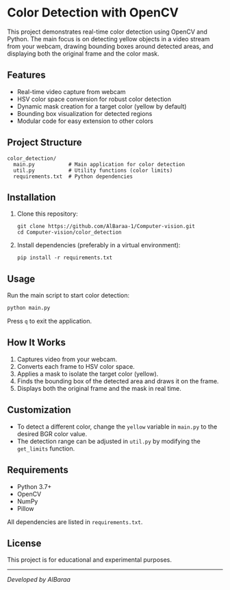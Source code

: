 # Color Detection with OpenCV

This project demonstrates real-time color detection using OpenCV and Python. The main focus is on detecting yellow objects in a video stream from your webcam, drawing bounding boxes around detected areas, and displaying both the original frame and the color mask.

## Features
- Real-time video capture from webcam
- HSV color space conversion for robust color detection
- Dynamic mask creation for a target color (yellow by default)
- Bounding box visualization for detected regions
- Modular code for easy extension to other colors

## Project Structure

```
color_detection/
  main.py           # Main application for color detection
  util.py           # Utility functions (color limits)
  requirements.txt  # Python dependencies
```

## Installation
1. Clone this repository:
   ```
   git clone https://github.com/AlBaraa-1/Computer-vision.git
   cd Computer-vision/color_detection
   ```
2. Install dependencies (preferably in a virtual environment):
   ```
   pip install -r requirements.txt
   ```

## Usage
Run the main script to start color detection:
```bash
python main.py
```
Press `q` to exit the application.

## How It Works
1. Captures video from your webcam.
2. Converts each frame to HSV color space.
3. Applies a mask to isolate the target color (yellow).
4. Finds the bounding box of the detected area and draws it on the frame.
5. Displays both the original frame and the mask in real time.

## Customization
- To detect a different color, change the `yellow` variable in `main.py` to the desired BGR color value.
- The detection range can be adjusted in `util.py` by modifying the `get_limits` function.

## Requirements
- Python 3.7+
- OpenCV
- NumPy
- Pillow

All dependencies are listed in `requirements.txt`.

## License
This project is for educational and experimental purposes.

---
*Developed by AlBaraa*
